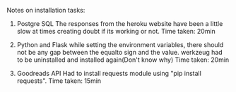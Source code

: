 Notes on installation tasks:

1) Postgre SQL
    The responses from the heroku website have been a little slow at times creating doubt if its working or not.
    Time taken: 20min

2) Python and Flask
    while setting the environment variables, there should not be any gap between the equalto sign and the value.
    werkzeug had to be uninstalled and installed again(Don't know why)
    Time taken: 20min

3) Goodreads API
    Had to install requests module using "pip install requests".
    Time taken: 15min
